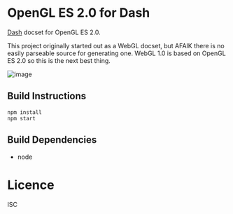 # OpenGL ES 2.0 for Dash

[Dash](https://kapeli.com/dash) docset for OpenGL ES 2.0.

This project originally started out as a WebGL docset, but AFAIK there is no easily parseable source for generating one. WebGL 1.0 is based on OpenGL ES 2.0 so this is the next best thing.

![image](https://cloud.githubusercontent.com/assets/43438/11996417/2b011b34-aa9d-11e5-819c-db8995125cb2.png)

## Build Instructions

```
npm install
npm start
```

## Build Dependencies

* node

# Licence

ISC
